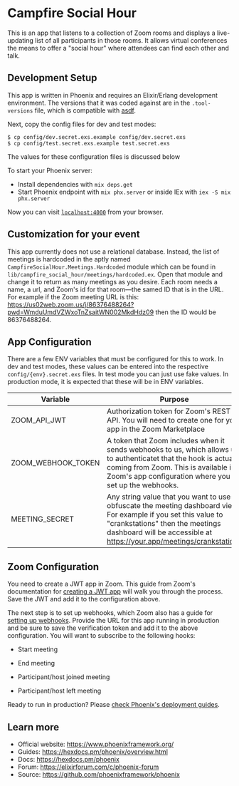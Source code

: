 # Campfire Social Hour

This is an app that listens to a collection of Zoom rooms and displays a live-updating list of all participants in those rooms. It allows virtual conferences the means to offer a "social hour" where attendees can find each other and talk.

## Development Setup 

This app is written in Phoenix and requires an Elixir/Erlang development environment. The versions that it was coded against are in the `.tool-versions` file, which is compatible with [asdf](http://asdf-vm.com).

Next, copy the config files for dev and test modes:

```shell
$ cp config/dev.secret.exs.example config/dev.secret.exs
$ cp config/test.secret.exs.example test.secret.exs
```

The values for these configuration files is discussed below

To start your Phoenix server:

  * Install dependencies with `mix deps.get`
  * Start Phoenix endpoint with `mix phx.server` or inside IEx with `iex -S mix phx.server`

Now you can visit [`localhost:4000`](http://localhost:4000) from your browser.

## Customization for your event

This app currently does not use a relational database. Instead, the list of meetings is hardcoded in the aptly named `CampfireSocialHour.Meetings.Hardcoded` module which can be found in `lib/campfire_social_hour/meetings/hardcoded.ex`. Open that module and change it to return as many meetings as you desire. Each room needs a name, a url, and Zoom's id for that room—the samed ID that is in the URL. For example if the Zoom meeting URL is this: https://us02web.zoom.us/j/86376488264?pwd=WmduUmdVZWxoTnZsaitWN002MkdHdz09 then the ID would be 86376488264.

## App Configuration

There are a few ENV variables that must be configured for this to work. In dev and test modes, these values can be entered into the respective `config/{env}.secret.exs` files. In test mode you can just use fake values. In production mode, it is expected that these will be in ENV variables.

| Variable           | Purpose                                                      |
| ------------------ | ------------------------------------------------------------ |
| ZOOM_API_JWT       | Authorization token for Zoom's REST API. You will need to create one for your app in the Zoom Marketplace |
| ZOOM_WEBHOOK_TOKEN | A token that Zoom includes when it sends webhooks to us, which allows us to authenticatet that the hook is actually coming from Zoom. This is available in Zoom's app configuration where you set up the webhooks. |
| MEETING_SECRET     | Any string value that you want to use to obfuscate the meeting dashboard view. For example if you set this value to "crankstations" then the meetings dashboard will be accessible at https://your.app/meetings/crankstations |

## Zoom Configuration

You need to create a JWT app in Zoom. This guide from Zoom's documentation for [creating a JWT app](https://marketplace.zoom.us/docs/guides/build/jwt-app) will walk you through the process. Save the JWT and add it to the configuration above.

The next step is to set up webhooks, which Zoom also has a guide for [setting up webhooks](https://marketplace.zoom.us/docs/guides/build/webhook-only-app). Provide the URL for this app running in production and be sure to save the verification token and add it to the above configuration. You will want to subscribe to the following hooks:

* Start meeting

* End meeting

* Participant/host joined meeting

* Participant/host left meeting

  

Ready to run in production? Please [check Phoenix's deployment guides](https://hexdocs.pm/phoenix/deployment.html).

## Learn more

  * Official website: https://www.phoenixframework.org/
  * Guides: https://hexdocs.pm/phoenix/overview.html
  * Docs: https://hexdocs.pm/phoenix
  * Forum: https://elixirforum.com/c/phoenix-forum
  * Source: https://github.com/phoenixframework/phoenix

